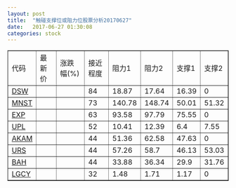 ```yaml
---
layout: post
title:  "触碰支撑位或阻力位股票分析20170627"
date:   2017-06-27 01:30:08
categories: stock
---
```

<script type="text/javascript">
var stockList = []
stockList.push('gb_dsw');
stockList.push('gb_mnst');
stockList.push('gb_exp');
stockList.push('gb_upl');
stockList.push('gb_akam');
stockList.push('gb_urs');
stockList.push('gb_bah');
stockList.push('gb_lgcy');
</script>
<table border="1">
 <tr>
 <td>代码</td>
 <td>最新价</td>
 <td>涨跌幅(%)</td>
 <td>接近程度</td>
 <td>阻力1</td>
 <td>阻力2</td>
 <td>支撑1</td>
 <td>支撑2</td>
</tr>
  <tr id="dsw" class="red">
  <td><a href="http://stock.finance.sina.com.cn/usstock/quotes/DSW.html" target="_blank">DSW</a></td><td></td><td></td><td>84</td><td>18.87</td><td>17.64</td><td>16.39</td><td>0</td></tr>
  <tr id="mnst" class="green">
  <td><a href="http://stock.finance.sina.com.cn/usstock/quotes/MNST.html" target="_blank">MNST</a></td><td></td><td></td><td>73</td><td>140.78</td><td>148.74</td><td>50.01</td><td>51.32</td></tr>
  <tr id="exp" class="red">
  <td><a href="http://stock.finance.sina.com.cn/usstock/quotes/EXP.html" target="_blank">EXP</a></td><td></td><td></td><td>63</td><td>93.58</td><td>97.79</td><td>75.55</td><td>0</td></tr>
  <tr id="upl" class="red">
  <td><a href="http://stock.finance.sina.com.cn/usstock/quotes/UPL.html" target="_blank">UPL</a></td><td></td><td></td><td>52</td><td>10.41</td><td>12.39</td><td>6.4</td><td>7.55</td></tr>
  <tr id="akam" class="red">
  <td><a href="http://stock.finance.sina.com.cn/usstock/quotes/AKAM.html" target="_blank">AKAM</a></td><td></td><td></td><td>44</td><td>51.36</td><td>62.58</td><td>47.63</td><td>0</td></tr>
  <tr id="urs" class="green">
  <td><a href="http://stock.finance.sina.com.cn/usstock/quotes/URS.html" target="_blank">URS</a></td><td></td><td></td><td>44</td><td>57.26</td><td>58.7</td><td>46.13</td><td>53.03</td></tr>
  <tr id="bah" class="green">
  <td><a href="http://stock.finance.sina.com.cn/usstock/quotes/BAH.html" target="_blank">BAH</a></td><td></td><td></td><td>44</td><td>33.88</td><td>36.34</td><td>29.9</td><td>31.76</td></tr>
  <tr id="lgcy" class="red">
  <td><a href="http://stock.finance.sina.com.cn/usstock/quotes/LGCY.html" target="_blank">LGCY</a></td><td></td><td></td><td>32</td><td>1.48</td><td>1.71</td><td>1.17</td><td>0</td></tr>
</table>
